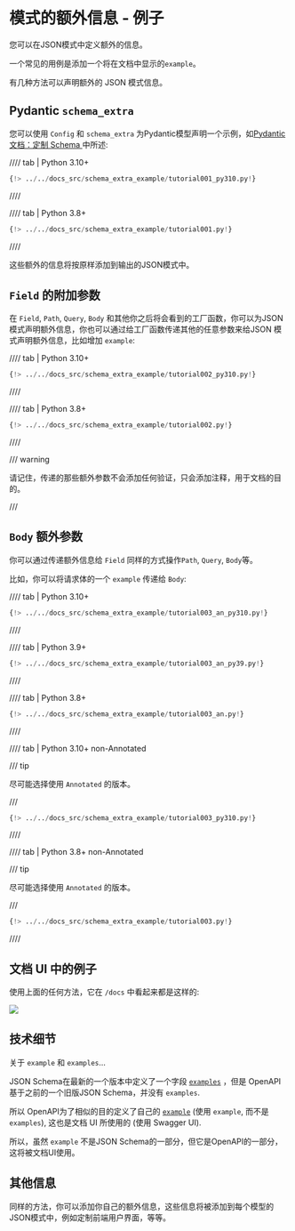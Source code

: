 # 模式的额外信息 - 例子

您可以在JSON模式中定义额外的信息。

一个常见的用例是添加一个将在文档中显示的`example`。

有几种方法可以声明额外的 JSON 模式信息。

## Pydantic `schema_extra`

您可以使用 `Config` 和 `schema_extra` 为Pydantic模型声明一个示例，如<a href="https://docs.pydantic.dev/latest/concepts/json_schema/#schema-customization" class="external-link" target="_blank">Pydantic 文档：定制 Schema </a>中所述:

//// tab | Python 3.10+

```Python hl_lines="13-21"
{!> ../../docs_src/schema_extra_example/tutorial001_py310.py!}
```

////

//// tab | Python 3.8+

```Python hl_lines="15-23"
{!> ../../docs_src/schema_extra_example/tutorial001.py!}
```

////

这些额外的信息将按原样添加到输出的JSON模式中。

## `Field` 的附加参数

在 `Field`, `Path`, `Query`, `Body` 和其他你之后将会看到的工厂函数，你可以为JSON 模式声明额外信息，你也可以通过给工厂函数传递其他的任意参数来给JSON 模式声明额外信息，比如增加 `example`:

//// tab | Python 3.10+

```Python hl_lines="2  8-11"
{!> ../../docs_src/schema_extra_example/tutorial002_py310.py!}
```

////

//// tab | Python 3.8+

```Python hl_lines="4  10-13"
{!> ../../docs_src/schema_extra_example/tutorial002.py!}
```

////

/// warning

请记住，传递的那些额外参数不会添加任何验证，只会添加注释，用于文档的目的。

///

## `Body` 额外参数

你可以通过传递额外信息给 `Field` 同样的方式操作`Path`, `Query`, `Body`等。

比如，你可以将请求体的一个 `example` 传递给 `Body`:

//// tab | Python 3.10+

```Python hl_lines="22-27"
{!> ../../docs_src/schema_extra_example/tutorial003_an_py310.py!}
```

////

//// tab | Python 3.9+

```Python hl_lines="22-27"
{!> ../../docs_src/schema_extra_example/tutorial003_an_py39.py!}
```

////

//// tab | Python 3.8+

```Python hl_lines="23-28"
{!> ../../docs_src/schema_extra_example/tutorial003_an.py!}
```

////

//// tab | Python 3.10+ non-Annotated

/// tip

尽可能选择使用 `Annotated` 的版本。

///

```Python hl_lines="18-23"
{!> ../../docs_src/schema_extra_example/tutorial003_py310.py!}
```

////

//// tab | Python 3.8+ non-Annotated

/// tip

尽可能选择使用 `Annotated` 的版本。

///

```Python hl_lines="20-25"
{!> ../../docs_src/schema_extra_example/tutorial003.py!}
```

////

## 文档 UI 中的例子

使用上面的任何方法，它在 `/docs` 中看起来都是这样的:

<img src="/img/tutorial/body-fields/image01.png">

## 技术细节

关于 `example` 和 `examples`...

JSON Schema在最新的一个版本中定义了一个字段 <a href="https://json-schema.org/draft/2019-09/json-schema-validation.html#rfc.section.9.5" class="external-link" target="_blank">`examples`</a> ，但是 OpenAPI 基于之前的一个旧版JSON Schema，并没有 `examples`.

所以 OpenAPI为了相似的目的定义了自己的 <a href="https://github.com/OAI/OpenAPI-Specification/blob/master/versions/3.0.3.md#fixed-fields-20" class="external-link" target="_blank">`example`</a> (使用 `example`, 而不是 `examples`), 这也是文档 UI 所使用的 (使用 Swagger UI).

所以，虽然 `example` 不是JSON Schema的一部分，但它是OpenAPI的一部分，这将被文档UI使用。

## 其他信息

同样的方法，你可以添加你自己的额外信息，这些信息将被添加到每个模型的JSON模式中，例如定制前端用户界面，等等。
